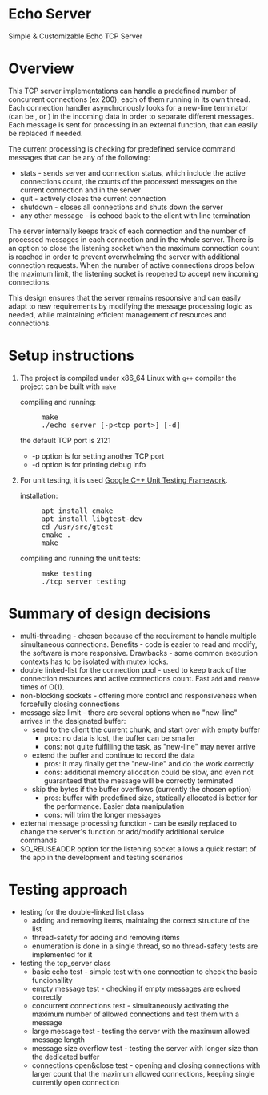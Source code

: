 # Echo Server
Simple & Customizable Echo TCP Server

# Overview
This TCP server implementations can handle a predefined number of concurrent connections (ex 200), each of them running in its own thread. Each connection handler asynchronously looks for a new-line terminator (can be <CR>, <LF> or <CR><LF>) in the incoming data in order to separate different messages.
Each message is sent for processing in an external function, that can easily be replaced if needed.

The current processing is checking for predefined service command messages that can be any of the following:
- stats - sends server and connection status, which include the active connections count, the counts of the processed messages on the current connection and in the server
- quit - actively closes the current connection
- shutdown - closes all connections and shuts down the server
- any other message - is echoed back to the client with line termination <LF>

The server internally keeps track of each connection and the number of processed messages in each connection and in the whole server.
There is an option to close the listening socket when the maximum connection count is reached in order to prevent overwhelming the server with additional connection requests. When the number of active connections drops below the maximum limit, the listening socket is reopened to accept new incoming connections.

This design ensures that the server remains responsive and can easily adapt to new requirements by modifying the message processing logic as needed, while maintaining efficient management of resources and connections.

# Setup instructions

1. The project is compiled under x86_64 Linux with `g++` compiler
    the project can be built with `make`

    compiling and running:
    <pre>
        make
        ./echo_server [-p&lt;tcp_port&gt;] [-d]</pre>

    the default TCP port is 2121
    - -p option is for setting another TCP port
    - -d option is for printing debug info

2. For unit testing, it is used [Google C++ Unit Testing Framework](https://google.github.io/googletest/).

    installation:
    <pre>
        apt install cmake
        apt install libgtest-dev
        cd /usr/src/gtest
        cmake .
        make</pre>

    compiling and running the unit tests:
    <pre>
        make testing
        ./tcp_server_testing</pre>

# Summary of design decisions

- multi-threading - chosen because of the requirement to handle multiple simultaneous connections. Benefits - code is easier to read and modify, the software is more responsive. Drawbacks - some common execution contexts has to be isolated with mutex locks.
- double linked-list for the connection pool - used to keep track of the connection resources and active connections count. Fast `add` and `remove` times of O(1).
- non-blocking sockets - offering more control and responsiveness when forcefully closing connections
- message size limit - there are several options when no "new-line" arrives in the designated buffer:
    - send to the client the current chunk, and start over with empty buffer
        - pros: no data is lost, the buffer can be smaller
        - cons: not quite fulfilling the task, as "new-line" may never arrive
    - extend the buffer and continue to record the data
        - pros: it may finally get the "new-line" and do the work correctly
        - cons: additional memory allocation could be slow, and even not guaranteed that the message will be correctly terminated
    - skip the bytes if the buffer overflows (currently the chosen option)
        - pros: buffer with predefined size, statically allocated is better for the performance. Easier data manipulation
        - cons: will trim the longer messages
- external message processing function - can be easily replaced to change the server's function or add/modify additional service commands
- SO_REUSEADDR option for the listening socket allows a quick restart of the app in the development and testing scenarios


# Testing approach

- testing for the double-linked list class
    - adding and removing items, maintaing the correct structure of the list
    - thread-safety for adding and removing items
    - enumeration is done in a single thread, so no thread-safety tests are implemented for it
- testing the tcp_server class
    - basic echo test - simple test with one connection to check the basic funcionallity
    - empty message test - checking if empty messages are echoed correctly
    - concurrent connections test - simultaneously activating the maximum number of allowed connections and test them with a message
    - large message test - testing the server with the maximum allowed message length
    - message size overflow test - testing the server with longer size than the dedicated buffer
    - connections open&close test - opening and closing connections with larger count that the maximum allowed connections, keeping single currently open connection

